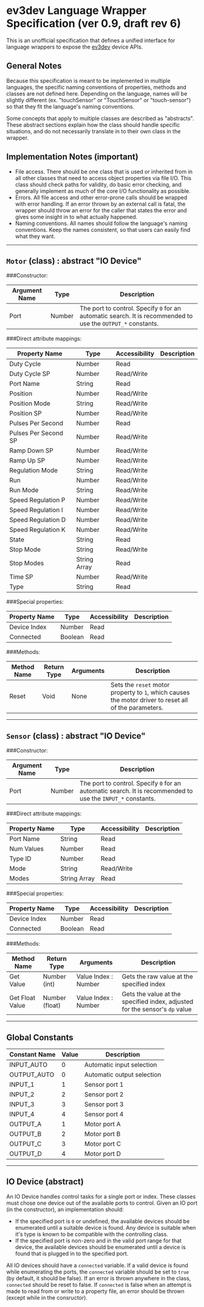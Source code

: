 ev3dev Language Wrapper Specification (ver 0.9, draft rev 6)
===
This is an unofficial specification that defines a unified interface for language wrappers to expose the [ev3dev](http://www.ev3dev.org) device APIs. 

General Notes
---
Because this specification is meant to be implemented in multiple languages, the specific naming conventions of properties, methods and classes are not defined here. Depending on the language, names will be slightly different (ex. "touchSensor" or "TouchSensor" or "touch-sensor") so that they fit the language's naming conventions.

Some concepts that apply to multiple classes are described as "abstracts". These abstract sections explain how the class should handle specific situations, and do not necessarily translate in to their own class in the wrapper.

Implementation Notes (important)
---
- File access. There should be one class that is used or inherited from in all other classes that need to access object properties via file I/O. This class should check paths for validity, do basic error checking, and generally implement as much of the core I/O functionality as possible.
- Errors. All file access and other error-prone calls should be wrapped with error handling. If an error thrown by an external call is fatal, the wrapper should throw an error for the caller that states the error and gives some insight in to what actually happened.
- Naming conventions. All names should follow the language's naming conventions. Keep the names consistent, so that users can easily find what they want.

<hr/>

`Motor` (class) : abstract "IO Device"
-----
###Constructor:

Argument Name|Type|Description
---|---|---
Port|Number|The port to control. Specify `0` for an automatic search. It is recommended to use the `OUTPUT_*` constants. 

###Direct attribute mappings:

Property Name|Type|Accessibility|Description
---|---|---|---
Duty Cycle|Number|Read
Duty Cycle SP|Number|Read/Write
Port Name|String|Read
Position|Number|Read/Write
Position Mode|String|Read/Write
Position SP|Number|Read/Write
Pulses Per Second|Number|Read
Pulses Per Second SP|Number|Read/Write
Ramp Down SP|Number|Read/Write
Ramp Up SP|Number|Read/Write
Regulation Mode|String|Read/Write
Run|Number|Read/Write
Run Mode|String|Read/Write
Speed Regulation P|Number|Read/Write
Speed Regulation I|Number|Read/Write
Speed Regulation D|Number|Read/Write
Speed Regulation K|Number|Read/Write
State|String|Read
Stop Mode|String|Read/Write
Stop Modes|String Array|Read
Time SP|Number|Read/Write
Type|String|Read

###Special properties:

Property Name|Type|Accessibility|Description
---|---|---|---
Device Index|Number|Read
Connected|Boolean|Read

###Methods:

Method Name|Return Type|Arguments|Description
---|---|---|---
Reset|Void|None|Sets the `reset` motor property to `1`, which causes the motor driver to reset all of the parameters.

<hr/>

`Sensor` (class) : abstract "IO Device"
-----
###Constructor:

Argument Name|Type|Description
---|---|---
Port|Number|The port to control. Specify `0` for an automatic search. It is recommended to use the `INPUT_*` constants. 

###Direct attribute mappings:

Property Name|Type|Accessibility|Description
---|---|---|---
Port Name|String|Read
Num Values|Number|Read
Type ID|Number|Read
Mode|String|Read/Write
Modes|String Array|Read

###Special properties:

Property Name|Type|Accessibility|Description
---|---|---|---
Device Index|Number|Read
Connected|Boolean|Read

###Methods:

Method Name|Return Type|Arguments|Description
---|---|---|---
Get Value|Number (int)|Value Index : Number|Gets the raw value at the specified index
Get Float Value|Number (float)|Value Index : Number|Gets the value at the specified index, adjusted for the sensor's `dp` value

<hr/>

Global Constants
---

Constant Name|Value|Description
---|---|---
INPUT_AUTO|0|Automatic input selection
OUTPUT_AUTO|0|Automatic output selection
INPUT_1|1|Sensor port 1
INPUT_2|2|Sensor port 2
INPUT_3|3|Sensor port 3
INPUT_4|4|Sensor port 4
OUTPUT_A|1|Motor port A
OUTPUT_B|2|Motor port B
OUTPUT_C|3|Motor port C
OUTPUT_D|4|Motor port D

<hr/>

IO Device (abstract)
---
An IO Device handles control tasks for a single port or index. These  classes must chose one device out of the available ports to control. Given an IO port (in the constructor), an implementation should:

* If the specified port is `0` or undefined, the available devices should be enumerated until a suitable device is found. Any device is suitable when it's type is known to be compatible with the controlling class.
* If the specified port is non-zero and in the valid port range for that device, the available devices should be enumerated until a device is found that is plugged in to the specified port.

All IO devices should have a `connected` variable. If a valid device is found while enumerating the ports, the `connected` variable should be set to `true` (by default, it should be false). If an error is thrown anywhere in the class, `connected` should be reset to false. If `connected` is false when an attempt is made to read from or write to a property file, an error should be thrown (except while in the consructor).


